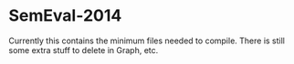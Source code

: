 SemEval-2014
============
Currently this contains the minimum files needed to compile.  There is still some extra stuff to delete in Graph, etc.
